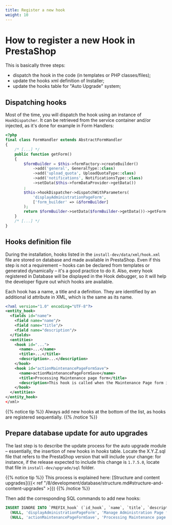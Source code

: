 ```yaml
---
title: Register a new hook
weight: 10
---
```


# How to register a new Hook in PrestaShop

This is basically three steps:

* dispatch the hook in the code (in templates or PHP classes/files);
* update the hooks xml definition of Installer;
* update the hooks table for "Auto Upgrade" system;

## Dispatching hooks

Most of the time, you will dispatch the hook using an instance of `HookDispatcher`. It can be retrieved from the service container and/or injected, as it's done for example in Form Handlers:

```php
<?php
final class FormHandler extends AbstractFormHandler
{
    /* [...] */
    public function getForm()
    {
        $formBuilder = $this->formFactory->createBuilder()
            ->add('general', GeneralType::class)
            ->add('upload_quota', UploadQuotaType::class)
            ->add('notifications', NotificationsType::class)
            ->setData($this->formDataProvider->getData())
        ;
        $this->hookDispatcher->dispatchWithParameters(
            'displayAdministrationPageForm',
            ['form_builder' => &$formBuilder]
        );
        return $formBuilder->setData($formBuilder->getData())->getForm();
    }
    /* [...] */
}
```

## Hooks definition file

During the installation, hooks listed in the `install-dev/data/xml/hook.xml` file are stored on database and made available in PrestaShop. Even if this step is not a requirement – hooks can be declared from templates or generated dynamically – it's a good practice to do it. Also, every hook registered in Database will be displayed in the Hook debugger, so it will help the developer figure out which hooks are available.

Each hook has a name, a title and a definition. They are identified by an additional id attribute in XML, which is the same as its name.

```xml
<?xml version="1.0" encoding="UTF-8"?>
<entity_hook>
  <fields id="name">
    <field name="name"/>
    <field name="title"/>
    <field name="description"/>
  </fields>
  <entities>
    <hook id="...">
      <name>...</name>
      <title>...</title>
      <description>...</description>
    </hook>
    <hook id="actionMaintenancePageFormSave">
      <name>actionMaintenancePageFormSave</name>
      <title>Processing Maintenance page form</title>
      <description>This hook is called when the Maintenance Page form is processed</description>
    </hook>
  </entities>
</entity_hook>
</xml>
```

{{% notice tip %}}
Always add new hooks at the bottom of the list, as hooks are registered sequentially.
{{% /notice %}}

## Prepare database update for auto upgrades

The last step is to describe the update process for the auto upgrade module – essentially, the insertion of new hooks in *hooks* table. Locate the X.Y.Z.sql file that refers to the PrestaShop version that will include your change: for instance, if the release expected to include this change is `1.7.5.0`, locate that file in `install-dev/upgrade/sql` folder.

{{% notice tip %}}
This process is explained here: [Structure and content upgrades]({{< ref "/8/development/database/structure.md#structure-and-content-upgrades" >}})
{{% /notice %}}

Then add the corresponding SQL commands to add new hooks:

```sql
INSERT IGNORE INTO `PREFIX_hook` (`id_hook`, `name`, `title`, `description`, `position`) VALUES
  (NULL, 'displayAdministrationPageForm', 'Manage Administration Page form fields', 'This hook adds, update or remove fields of the Administration Page form', '1'),
  (NULL, 'actionMaintenancePageFormSave', 'Processing Maintenance page form', 'This hook is called when the Maintenance Page form is processed', '1');
```
